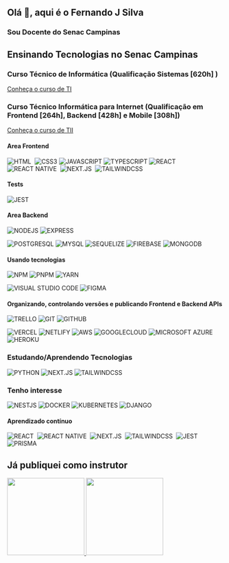 ## Olá 👋, aqui é o Fernando J Silva
### Sou Docente do Senac Campinas

## Ensinando Tecnologias no Senac Campinas
### Curso Técnico de Informática (Qualificação Sistemas [620h] ) 
[Conheça o curso de TI](https://www.sp.senac.br/cursos-tecnicos/curso-tecnico-em-informatica)
### Curso Técnico Informática para Internet (Qualificação em Frontend [264h], Backend [428h] e Mobile [308h])
[Conheça o curso de TII](https://www.sp.senac.br/cursos-tecnicos/curso-tecnico-em-informatica-para-internet)

#### Area Frontend
<div>
          
![HTML](https://img.shields.io/badge/-HTML-05122A?style=flat&logo=HTML5)&nbsp;
![CSS3](https://img.shields.io/badge/-CSS3-05122A?style=flat&logo=css3)
![JAVASCRIPT](https://img.shields.io/badge/-JAVASCRIPT-05122A?style=flat&logo=javascript)
![TYPESCRIPT](https://img.shields.io/badge/-TYPESCRIPT-05122A?style=flat&logo=typescript)
![REACT](https://img.shields.io/badge/-REACT-05122A?style=flat&logo=react)&nbsp;
![REACT NATIVE](https://img.shields.io/badge/-REACTNATIVE-05122A?style=flat&logo=react)&nbsp;
![NEXT.JS](https://img.shields.io/badge/-NEXT.JS-05122A?style=flat&logo=next.js)&nbsp;
![TAILWINDCSS](https://img.shields.io/badge/-TAILWINDCSS-05122A?style=flat&logo=tailwindcss)&nbsp;

#### Tests          
![JEST](https://img.shields.io/badge/-JEST-05122A?style=flat&logo=jest)          
  
#### Area Backend
          
![NODEJS](https://img.shields.io/badge/-NODEJS-05122A?style=flat&logo=node.js)
![EXPRESS](https://img.shields.io/badge/-EXPRESS-05122A?style=flat&logo=express)

![POSTGRESQL](https://img.shields.io/badge/-POSTGRESQL-05122A?style=flat&logo=postgresql)
![MYSQL](https://img.shields.io/badge/-MYSQL-05122A?style=flat&logo=mysql)
![SEQUELIZE](https://img.shields.io/badge/-SEQUELIZE-05122A?style=flat&logo=sequelize)
![FIREBASE](https://img.shields.io/badge/-FIREBASE-05122A?style=flat&logo=firebase)
![MONGODB](https://img.shields.io/badge/-MONGODB-05122A?style=flat&logo=mongodb)
          
</div>

#### Usando tecnologias

<div>

![NPM](https://img.shields.io/badge/-NPM-05122A?style=flat&logo=npm)
![PNPM](https://img.shields.io/badge/-PNPM-05122A?style=flat&logo=pnpm)
![YARN](https://img.shields.io/badge/-YARN-05122A?style=flat&logo=yarn)

![VISUAL STUDIO CODE](https://img.shields.io/badge/-VISUAL%20STUDIO%20CODE-05122A?style=flat&logo=visualstudiocode)
![FIGMA](https://img.shields.io/badge/-FIGMA-05122A?style=flat&logo=figma)          
          
#### Organizando, controlando versões e publicando Frontend e Backend APIs
          
![TRELLO](https://img.shields.io/badge/-TRELLO-05122A?style=flat&logo=trello)
![GIT](https://img.shields.io/badge/-GIT-05122A?style=flat&logo=git)
![GITHUB](https://img.shields.io/badge/-GITHUB-05122A?style=flat&logo=github)
          
![VERCEL](https://img.shields.io/badge/-VERCEL-05122A?style=flat&logo=vercel)
![NETLIFY](https://img.shields.io/badge/-NETLIFY-05122A?style=flat&logo=netlify)
![AWS](https://img.shields.io/badge/-AMAZON%20AWS-05122A?style=flat&logo=amazonaws)
![GOOGLECLOUD](https://img.shields.io/badge/-GOOGLE%20CLOUD-05122A?style=flat&logo=googlecloud)
![MICROSOFT AZURE](https://img.shields.io/badge/-MICROSOFT%20AZURE-05122A?style=flat&logo=microsoftazure)
![HEROKU](https://img.shields.io/badge/-HEROKU-05122A?style=flat&logo=heroku)
          
</div>          

### Estudando/Aprendendo Tecnologias

<div>
  
![PYTHON](https://img.shields.io/badge/-PYHTON-05122A?style=flat&logo=python)
![NEXT.JS](https://img.shields.io/badge/-NEXT.JS-05122A?style=flat&logo=next.js)
![TAILWINDCSS](https://img.shields.io/badge/-TAILWINDCSS-05122A?style=flat&logo=tailwindcss)
            
</div>

### Tenho interesse

<div>
  
![NESTJS](https://img.shields.io/badge/-NESTJS-05122A?style=flat&logo=nestjs)
![DOCKER](https://img.shields.io/badge/-DOCKER-05122A?style=flat&logo=docker)
![KUBERNETES](https://img.shields.io/badge/-KUBERNETES-05122A?style=flat&logo=kubernetes)
![DJANGO](https://img.shields.io/badge/-DJANGO-05122A?style=flat&logo=django)
            
</div>


#### Aprendizado contínuo
<div>
          
![REACT](https://img.shields.io/badge/-REACT-05122A?style=flat&logo=react)&nbsp;
![REACT NATIVE](https://img.shields.io/badge/-REACTNATIVE-05122A?style=flat&logo=react)&nbsp;
![NEXT.JS](https://img.shields.io/badge/-NEXT.JS-05122A?style=flat&logo=next.js)&nbsp;
![TAILWINDCSS](https://img.shields.io/badge/-TAILWINDCSS-05122A?style=flat&logo=tailwindcss)&nbsp;
![JEST](https://img.shields.io/badge/-JEST-05122A?style=flat&logo=jest)
![PRISMA](https://img.shields.io/badge/-PRISMA-05122A?style=flat&logo=prisma)
          
</div>


## Já publiquei como instrutor
<div>
<a href="https://github.com/fernandojsilvasenac">
<img height="180em" src="https://github-readme-stats.vercel.app/api/top-langs/?username=fernandojsilvasenac&layout=compact&langs_count=7&theme=dracula"/>
<img height="180em" src="https://github-readme-stats.vercel.app/api?username=fernandojsilvasenac&show_icons=true&theme=dracula&include_all_commits=true&count_private=true"/>
</div>
